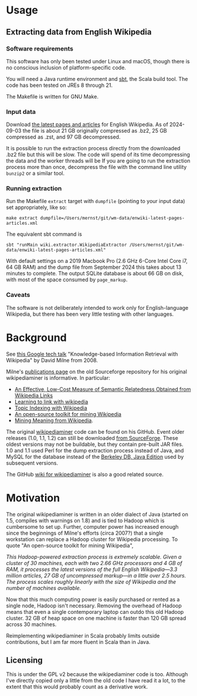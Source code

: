 # Usage

## Extracting data from English Wikipedia

### Software requirements

This software has only been tested under Linux and macOS, though there is no conscious inclusion of platform-specific
code.

You will need a Java runtime environment and [sbt](https://www.scala-sbt.org/1.x/docs/Setup.html), the Scala build tool.
The code has been tested on JREs 8 through 21.

The Makefile is written for GNU Make.

### Input data

Download [the latest pages and articles](https://dumps.wikimedia.org/enwiki/latest/enwiki-latest-pages-articles.xml.bz2)
for English Wikipedia. As of 2024-09-03 the file is about 21 GB originally compressed as .bz2, 25 GB compressed as .zst,
and 97 GB decompressed.

It is possible to run the extraction process directly from the downloaded .bz2 file but this will be slow. The
code will spend of its time decompressing the data and the worker threads will be If you are going to run the extraction
process more than once, decompress the file with the command line utility `bunzip2` or a similar tool.

### Running extraction
Run the Makefile `extract` target with `dumpfile` (pointing to your input data) set appropriately, like so:

```
make extract dumpfile=/Users/mernst/git/wm-data/enwiki-latest-pages-articles.xml
```

The equivalent sbt command is
```
sbt "runMain wiki.extractor.WikipediaExtractor /Users/mernst/git/wm-data/enwiki-latest-pages-articles.xml"
```

With default settings on a 2019 Macbook Pro (2.6 GHz 6-Core Intel Core i7, 64 GB RAM) and the dump file from September
2024 this takes about 13 minutes to complete. The output SQLite database is about 66 GB on disk, with most of the space
consumed by `page_markup`.

### Caveats

The software is not deliberately intended to work only for English-language Wikipedia, but there has been very little
testing with other languages.

# Background

See [this Google tech talk](https://www.youtube.com/watch?v=NFCZuzA4cFc) "Knowledge-based Information Retrieval with
Wikipedia" by David Milne from 2008.

Milne's [publications page](https://wikipedia-miner.sourceforge.net/publications.htm) on the old Sourceforge
repository for his original wikipediaminer is informative. In particular:
- [An Effective, Low-Cost Measure of Semantic Relatedness Obtained from Wikipedia Links](https://citeseerx.ist.psu.edu/document?repid=rep1&type=pdf&doi=8d1eda296fcb4ecb4835248e3ab987b453bb7979)
- [Learning to link with wikipedia](https://dl.acm.org/doi/10.1145/1458082.1458150)
- [Topic Indexing with Wikipedia](https://cdn.aaai.org/Workshops/2008/WS-08-15/WS08-15-004.pdf)
- [An open-source toolkit for mining Wikipedia](https://www.sciencedirect.com/science/article/pii/S000437021200077X)
- [Mining Meaning from Wikipedia](https://arxiv.org/abs/0809.4530).

The original [wikipediaminer](https://github.com/dnmilne/wikipediaminer) code can be found on his GitHub. Event older
releases (1.0, 1.1, 1.2) can still be downloaded
[from SourceForge](https://sourceforge.net/projects/wikipedia-miner/files/wikipedia-miner/). These oldest versions may
not be buildable, but they contain pre-built JAR files. 1.0 and 1.1 used Perl for the dump extraction process instead
of Java, and MySQL for the database instead of the [Berkeley DB, Java Edition](https://github.com/berkeleydb/je)
used by subsequent versions.

The GitHub [wiki for wikipediaminer](https://github.com/dnmilne/wikipediaminer/wiki) is also a good related source.

# Motivation
The original wikipediaminer is written in an older dialect of Java (started on 1.5, compiles with warnings on
1.8) and is tied to Hadoop which is cumbersome to set up. Further, computer power has increased enough since the
beginnings of Milne's efforts (circa 2007?) that a single workstation can replace a Hadoop cluster for Wikipedia
processing. To quote "An open-source toolkit for mining Wikipedia",

*This Hadoop-powered extraction process is extremely scalable. Given a cluster of 30 machines, each with two 2.66 GHz
processors and 4 GB of RAM, it processes the latest versions of the full English Wikipedia—3.3 million articles, 27 GB of
uncompressed markup—in a little over 2.5 hours. The process scales roughly linearly with the size of Wikipedia and the
number of machines available.*

Now that this much computing power is easily purchased or rented as a single node, Hadoop isn't necessary. 
Removing the overhead of Hadoop means that even a single contemporary laptop can outdo this old Hadoop cluster. 32 GB
of heap space on one machine is faster than 120 GB spread across 30 machines.

Reimplementing wikipediaminer in Scala probably limits outside contributions, but I am far more fluent in Scala than
in Java.

## Licensing

This is under the GPL v2 because the wikipediaminer code is too. Although I've directly copied only a little from the
old code I have read it a lot, to the extent that this would probably count as a derivative work.
